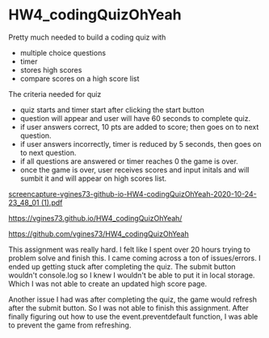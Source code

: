 # HW4_codingQuizOhYeah
Pretty much needed to build a coding quiz with

- multiple choice questions
- timer
- stores high scores
- compare scores on a high score list

The criteria needed for quiz

- quiz starts and timer start after clicking the start button
- question will appear and user will have 60 seconds to complete quiz.
- if user answers correct, 10 pts are added to score; then goes on to next question.
- if user answers incorrectly, timer is reduced by 5 seconds, then goes on to next question.
- if all questions are answered or timer reaches 0 the game is over.
- once the game is over, user receives scores and input initals and will sumbit it and will appear on high scores list.

[screencapture-vgines73-github-io-HW4-codingQuizOhYeah-2020-10-24-23_48_01 (1).pdf](https://github.com/vgines73/HW4_codingQuizOhYeah/files/5434255/screencapture-vgines73-github-io-HW4-codingQuizOhYeah-2020-10-24-23_48_01.1.pdf)

https://vgines73.github.io/HW4_codingQuizOhYeah/

https://github.com/vgines73/HW4_codingQuizOhYeah

This assignment was really hard. I felt like I spent over 20 hours trying to problem solve and finish this. I came coming across a ton of issues/errors.
I ended up getting stuck after completing the quiz. The submit button wouldn't console.log so I knew I wouldn't be able to put it in local storage. Which I was not able to create an updated high score page. 

Another issue I had was after completing the quiz, the game would refresh after the submit button.
So I was not able to finish this assignment. After finally figuring out how to use the event.preventdefault function, I was able to prevent the game from refreshing. 
